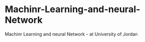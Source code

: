 # Machinr-Learning-and-neural-Network
Machinr Learning and neural Network - at University of Jordan
